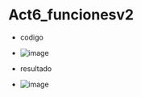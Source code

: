 # Act6_funcionesv2
- codigo
- ![image](https://github.com/user-attachments/assets/136d9306-eb61-42a7-857b-5971b0ede182)

- resultado
- ![image](https://github.com/user-attachments/assets/9b84fdc7-a42c-47cf-bfe3-99fdf240e03a)
